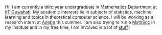 Hi! I am currently a third year undergraduate in Mathematics Department at [IIT Guwahati](https://www.iitg.ac.in/maths/). My academic interests lie in subjects of statistics, machine learning and topics in theoretical computer science. I will be working as a research intern at [Adobe](https://research.adobe.com/careers/bangalore/) this summer. I am also trying to run a [MathSoc](https://www.instagram.com/mathsoc_iitg/) in my institute and in my free time, I am involved in a lot of [stuff](https://u-d-ash.github.io/Bloggo/) !